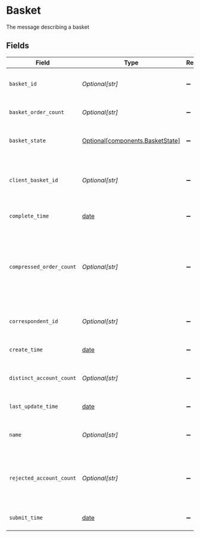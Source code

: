 # Basket

The message describing a basket


## Fields

| Field                                                                                                                | Type                                                                                                                 | Required                                                                                                             | Description                                                                                                          | Example                                                                                                              |
| -------------------------------------------------------------------------------------------------------------------- | -------------------------------------------------------------------------------------------------------------------- | -------------------------------------------------------------------------------------------------------------------- | -------------------------------------------------------------------------------------------------------------------- | -------------------------------------------------------------------------------------------------------------------- |
| `basket_id`                                                                                                          | *Optional[str]*                                                                                                      | :heavy_minus_sign:                                                                                                   | System generated unique id for the basket                                                                            | fffd326-72fa-4d2b-bd1f-45384fe5d521                                                                                  |
| `basket_order_count`                                                                                                 | *Optional[str]*                                                                                                      | :heavy_minus_sign:                                                                                                   | Number of orders in the basket                                                                                       | 30000                                                                                                                |
| `basket_state`                                                                                                       | [Optional[components.BasketState]](../../models/components/basketstate.md)                                           | :heavy_minus_sign:                                                                                                   | The processing status of the basket                                                                                  | SUBMITTED                                                                                                            |
| `client_basket_id`                                                                                                   | *Optional[str]*                                                                                                      | :heavy_minus_sign:                                                                                                   | User-supplied unique basket ID. Cannot be more than 40 characters long.                                              | 39347a0d-860b-48e8-a04d-511133f057e3                                                                                 |
| `complete_time`                                                                                                      | [date](https://docs.python.org/3/library/datetime.html#date-objects)                                                 | :heavy_minus_sign:                                                                                                   | Time the basket was completed                                                                                        | 2023-09-21 16:55:27.58 +0000 UTC                                                                                     |
| `compressed_order_count`                                                                                             | *Optional[str]*                                                                                                      | :heavy_minus_sign:                                                                                                   | Number of compressed orders in the basket that will go to market. This number is calculated after basket submission. | 35                                                                                                                   |
| `correspondent_id`                                                                                                   | *Optional[str]*                                                                                                      | :heavy_minus_sign:                                                                                                   | The unique id for the correspondent for the basket                                                                   | 01HPMZZM6RKMVZA1JQ63RQKJRP                                                                                           |
| `create_time`                                                                                                        | [date](https://docs.python.org/3/library/datetime.html#date-objects)                                                 | :heavy_minus_sign:                                                                                                   | Time of the basket creation                                                                                          | 2023-09-21 16:55:27.58 +0000 UTC                                                                                     |
| `distinct_account_count`                                                                                             | *Optional[str]*                                                                                                      | :heavy_minus_sign:                                                                                                   | Number of distinct accounts in the basket.                                                                           | 500                                                                                                                  |
| `last_update_time`                                                                                                   | [date](https://docs.python.org/3/library/datetime.html#date-objects)                                                 | :heavy_minus_sign:                                                                                                   | Time of the last basket update                                                                                       | 2023-09-21 16:55:27.58 +0000 UTC                                                                                     |
| `name`                                                                                                               | *Optional[str]*                                                                                                      | :heavy_minus_sign:                                                                                                   | System generated name of the basket                                                                                  | correspondents/01HPMZZM6RKMVZA1JQ63RQKJRP/baskets/fffd326-72fa-4d2b-bd1f-45384fe5d521                                |
| `rejected_account_count`                                                                                             | *Optional[str]*                                                                                                      | :heavy_minus_sign:                                                                                                   | Number of accounts that did not pass risk checks and their orders were rejected.                                     | 2                                                                                                                    |
| `submit_time`                                                                                                        | [date](https://docs.python.org/3/library/datetime.html#date-objects)                                                 | :heavy_minus_sign:                                                                                                   | Time the basket was submitted                                                                                        | 2023-09-21 16:55:27.58 +0000 UTC                                                                                     |